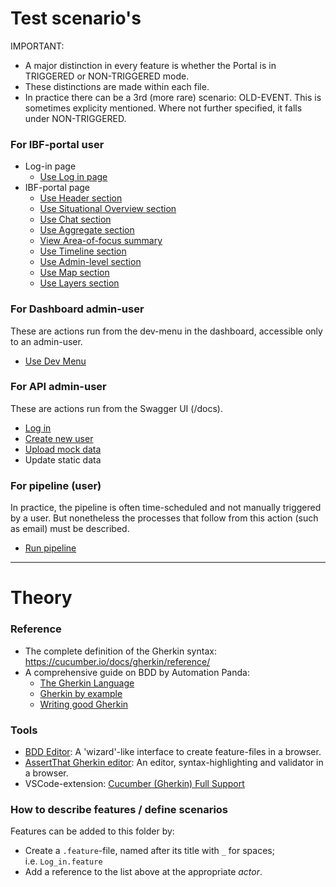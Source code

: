 # Test scenario's
IMPORTANT: 
- A major distinction in every feature is whether the Portal is in TRIGGERED or NON-TRIGGERED mode.
- These distinctions are made within each file.
- In practice there can be a 3rd (more rare) scenario: OLD-EVENT. This is sometimes explicity mentioned. Where not further specified, it falls under NON-TRIGGERED.

### For IBF-portal user

- Log-in page
    - [Use Log in page](IBF-portal-user/Use_login_page.feature)
- IBF-portal page
    - [Use Header section](IBF-portal-user/dashboard-page/Use_header_section.feature)
    - [Use Situational Overview section](IBF-portal-user/dashboard-page/Use_situational_overview_section.feature)
    - [Use Chat section](IBF-portal-user/dashboard-page/Use_chat_section.feature)
    - [Use Aggregate section](IBF-portal-user/dashboard-page/Use_aggregate_section.feature)
    - [View Area-of-focus summary](IBF-portal-user/dashboard-page/View_area_of_focus_section.feature)
    - [Use Timeline section](IBF-portal-user/dashboard-page/Use_timeline_section.feature)
    - [Use Admin-level section](IBF-portal-user/dashboard-page/Use_admin_level_section.feature)
    - [Use Map section](IBF-portal-user/dashboard-page/Use_map_section.feature)
    - [Use Layers section](IBF-portal-user/dashboard-page/Use_layers_section.feature)

### For Dashboard admin-user

These are actions run from the dev-menu in the dashboard, accessible only to an admin-user.

- [Use Dev Menu](IBF-portal-admin-user/Use_dev_menu.feature)

### For API admin-user 

These are actions run from the Swagger UI (<ibf-url>/docs).

- [Log in](API-admin-user/Log_in.feature)
- [Create new user](API-admin-user/Create_new_user.feature)
- [Upload mock data](API-admin-user/Upload_mock_data.feature)
- Update static data

### For pipeline (user)

In practice, the pipeline is often time-scheduled and not manually triggered by a user. But nonetheless the processes that follow from this action (such as email) must be described.

- [Run pipeline](pipeline-user/Run_pipeline.feature)

---
# Theory

### Reference

- The complete definition of the Gherkin syntax: <https://cucumber.io/docs/gherkin/reference/>
- A comprehensive guide on BDD by Automation Panda:
  - [The Gherkin Language](https://automationpanda.com/2017/01/26/bdd-101-the-gherkin-language/)
  - [Gherkin by example](https://automationpanda.com/2017/01/27/bdd-101-gherkin-by-example/)
  - [Writing good Gherkin](https://automationpanda.com/2017/01/30/bdd-101-writing-good-gherkin/)

### Tools

- [BDD Editor](http://www.bddeditor.com/editor): A 'wizard'-like interface to create feature-files in a browser.
- [AssertThat Gherkin editor](https://www.assertthat.com/gherkin_editor): An editor, syntax-highlighting and validator in a browser.
- VSCode-extension: [Cucumber (Gherkin) Full Support](https://marketplace.visualstudio.com/items?itemName=alexkrechik.cucumberautocomplete)

### How to describe features / define scenarios

Features can be added to this folder by:

- Create a `.feature`-file, named after its title with `_` for spaces;  
  i.e. `Log_in.feature`
- Add a reference to the list above at the appropriate _actor_.
